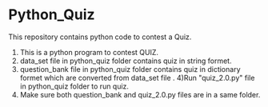 # Python_Quiz
This repository contains python code to contest a Quiz.
1) This is a python program to contest  QUIZ.
2) data_set file in python_quiz folder contains quiz in string formet.
3) question_bank file in python_quiz folder contains quiz in dictionary formet which are converted from data_set file .
4)Run "quiz_2.0.py" file in python_quiz folder to run quiz.
5) Make sure both question_bank and quiz_2.0.py files are in a same folder.
